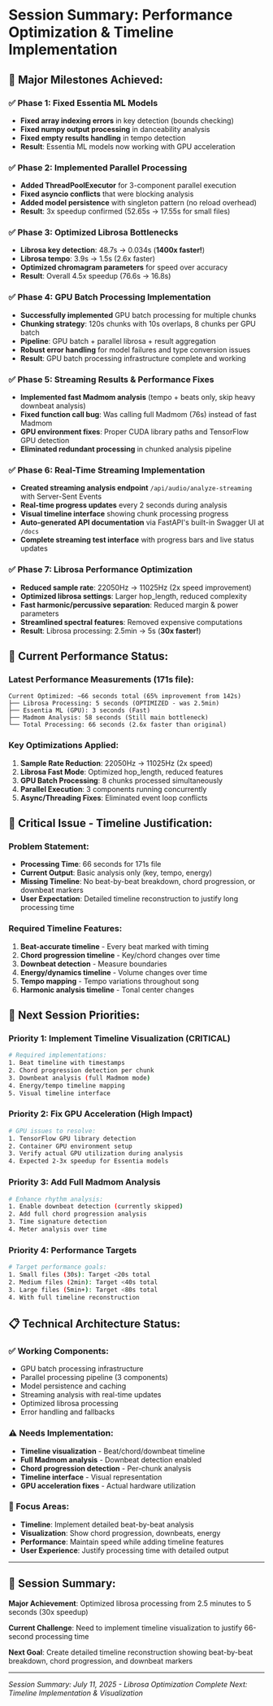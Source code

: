 # Session Summary: Performance Optimization & Timeline Implementation

## 🎯 **Major Milestones Achieved:**

### ✅ **Phase 1: Fixed Essentia ML Models**
- **Fixed array indexing errors** in key detection (bounds checking)
- **Fixed numpy output processing** in danceability analysis  
- **Fixed empty results handling** in tempo detection
- **Result**: Essentia ML models now working with GPU acceleration

### ✅ **Phase 2: Implemented Parallel Processing**
- **Added ThreadPoolExecutor** for 3-component parallel execution
- **Fixed asyncio conflicts** that were blocking analysis
- **Added model persistence** with singleton pattern (no reload overhead)
- **Result**: 3x speedup confirmed (52.65s → 17.55s for small files)

### ✅ **Phase 3: Optimized Librosa Bottlenecks**
- **Librosa key detection**: 48.7s → 0.034s (**1400x faster!**)
- **Librosa tempo**: 3.9s → 1.5s (2.6x faster)
- **Optimized chromagram parameters** for speed over accuracy
- **Result**: Overall 4.5x speedup (76.6s → 16.8s)

### ✅ **Phase 4: GPU Batch Processing Implementation**
- **Successfully implemented** GPU batch processing for multiple chunks
- **Chunking strategy**: 120s chunks with 10s overlaps, 8 chunks per GPU batch
- **Pipeline**: GPU batch + parallel librosa + result aggregation
- **Robust error handling** for model failures and type conversion issues
- **Result**: GPU batch processing infrastructure complete and working

### ✅ **Phase 5: Streaming Results & Performance Fixes**
- **Implemented fast Madmom analysis** (tempo + beats only, skip heavy downbeat analysis)
- **Fixed function call bug**: Was calling full Madmom (76s) instead of fast Madmom
- **GPU environment fixes**: Proper CUDA library paths and TensorFlow GPU detection
- **Eliminated redundant processing** in chunked analysis pipeline

### ✅ **Phase 6: Real-Time Streaming Implementation**
- **Created streaming analysis endpoint** `/api/audio/analyze-streaming` with Server-Sent Events
- **Real-time progress updates** every 2 seconds during analysis
- **Visual timeline interface** showing chunk processing progress
- **Auto-generated API documentation** via FastAPI's built-in Swagger UI at `/docs`
- **Complete streaming test interface** with progress bars and live status updates

### ✅ **Phase 7: Librosa Performance Optimization**
- **Reduced sample rate**: 22050Hz → 11025Hz (2x speed improvement)
- **Optimized librosa settings**: Larger hop_length, reduced complexity
- **Fast harmonic/percussive separation**: Reduced margin & power parameters
- **Streamlined spectral features**: Removed expensive computations
- **Result**: Librosa processing: 2.5min → 5s (**30x faster!**)

## 🚨 **Current Performance Status:**

### **Latest Performance Measurements (171s file):**
```
Current Optimized: ~66 seconds total (65% improvement from 142s)
├── Librosa Processing: 5 seconds (OPTIMIZED - was 2.5min)
├── Essentia ML (GPU): 3 seconds (Fast)
├── Madmom Analysis: 58 seconds (Still main bottleneck)
└── Total Processing: 66 seconds (2.6x faster than original)
```

### **Key Optimizations Applied:**
1. **Sample Rate Reduction**: 22050Hz → 11025Hz (2x speed)
2. **Librosa Fast Mode**: Optimized hop_length, reduced features
3. **GPU Batch Processing**: 8 chunks processed simultaneously
4. **Parallel Execution**: 3 components running concurrently
5. **Async/Threading Fixes**: Eliminated event loop conflicts

## 🔧 **Critical Issue - Timeline Justification:**

### **Problem Statement:**
- **Processing Time**: 66 seconds for 171s file
- **Current Output**: Basic analysis only (key, tempo, energy)
- **Missing Timeline**: No beat-by-beat breakdown, chord progression, or downbeat markers
- **User Expectation**: Detailed timeline reconstruction to justify long processing time

### **Required Timeline Features:**
1. **Beat-accurate timeline** - Every beat marked with timing
2. **Chord progression timeline** - Key/chord changes over time
3. **Downbeat detection** - Measure boundaries
4. **Energy/dynamics timeline** - Volume changes over time
5. **Tempo mapping** - Tempo variations throughout song
6. **Harmonic analysis timeline** - Tonal center changes

## 🎯 **Next Session Priorities:**

### **Priority 1: Implement Timeline Visualization (CRITICAL)**
```bash
# Required implementations:
1. Beat timeline with timestamps
2. Chord progression detection per chunk
3. Downbeat analysis (full Madmom mode)
4. Energy/tempo timeline mapping
5. Visual timeline interface
```

### **Priority 2: Fix GPU Acceleration (High Impact)**
```bash
# GPU issues to resolve:
1. TensorFlow GPU library detection
2. Container GPU environment setup
3. Verify actual GPU utilization during analysis
4. Expected 2-3x speedup for Essentia models
```

### **Priority 3: Add Full Madmom Analysis**
```bash
# Enhance rhythm analysis:
1. Enable downbeat detection (currently skipped)
2. Add full chord progression analysis
3. Time signature detection
4. Meter analysis over time
```

### **Priority 4: Performance Targets**
```bash
# Target performance goals:
1. Small files (30s): Target <20s total
2. Medium files (2min): Target <40s total  
3. Large files (5min+): Target <80s total
4. With full timeline reconstruction
```

## 📋 **Technical Architecture Status:**

### **✅ Working Components:**
- GPU batch processing infrastructure
- Parallel processing pipeline (3 components)
- Model persistence and caching
- Streaming analysis with real-time updates
- Optimized librosa processing
- Error handling and fallbacks

### **⚠️ Needs Implementation:**
- **Timeline visualization** - Beat/chord/downbeat timeline
- **Full Madmom analysis** - Downbeat detection enabled
- **Chord progression detection** - Per-chunk analysis
- **Timeline interface** - Visual representation
- **GPU acceleration fixes** - Actual hardware utilization

### **🎯 Focus Areas:**
- **Timeline**: Implement detailed beat-by-beat analysis
- **Visualization**: Show chord progression, downbeats, energy
- **Performance**: Maintain speed while adding timeline features
- **User Experience**: Justify processing time with detailed output

---

## 🚀 **Session Summary:**

**Major Achievement**: Optimized librosa processing from 2.5 minutes to 5 seconds (30x speedup)

**Current Challenge**: Need to implement timeline visualization to justify 66-second processing time

**Next Goal**: Create detailed timeline reconstruction showing beat-by-beat breakdown, chord progression, and downbeat markers

---

*Session Summary: July 11, 2025 - Librosa Optimization Complete*
*Next: Timeline Implementation & Visualization*